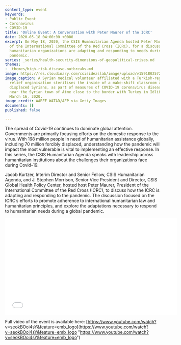 ```yaml
---
content_type: event
keywords:
- Public Event
- Coronavirus
- COVID-19
title: 'Online Event: A Conversation with Peter Maurer of the ICRC'
date: 2020-05-18 04:00:00 +0000
excerpt: On May 18, 2020, the CSIS Humanitarian Agenda hosted Peter Maurer, President
  of the International Committee of the Red Cross (ICRC), for a discussion on how
  humanitarian organizations are adapting and responding to needs during the Covid-19
  pandemic.
series: _series/health-security-dimensions-of-geopolitical-crises.md
themes:
- _themes/high-risk-disease-outbreaks.md
image: https://res.cloudinary.com/csisideaslab/image/upload/v1591802572/health-commission/GettyImages-1207357232_u2avju.jpg
image_caption: A Syrian medical volunteer affiliated with a Turkish-registered Syrian
  relief organisation sterilises the inside of a make-shift classroom at a camp for
  displaced Syrians, as part of measures of COVID-19 coronavirus disease prevention,
  near the Syrian town of Atme close to the border with Turkey in Idlib province on
  March 16, 2020.
image_credit: AAREF WATAD/AFP via Getty Images
documents: []
published: false

---
```

The spread of Covid-19 continues to dominate global attention. Governments are primarily focusing efforts on the domestic response to the virus. With 168 million people in need of humanitarian assistance globally, including 70 million forcibly displaced, understanding how the pandemic will impact the most vulnerable is vital to implementing an effective response. In this series, the CSIS Humanitarian Agenda speaks with leadership across humanitarian institutions about the challenges their organizations face during Covid-19.

Jacob Kurtzer, Interim Director and Senior Fellow, CSIS Humanitarian Agenda, and J. Stephen Morrison, Senior Vice President and Director, CSIS Global Health Policy Center, hosted host Peter Maurer, President of the International Committee of the Red Cross (ICRC), to discuss how the ICRC is adapting and responding to the pandemic. The discussion focused on the ICRC’s efforts to promote adherence to international humanitarian law and humanitarian principles, and explore the adaptations necessary to respond to humanitarian needs during a global pandemic.

<div class="video-wrapper post-feature-video"><iframe width="560" height="315" src="[https://www.youtube.com/embed/seokBOoi4sY](https://www.youtube.com/embed/seokBOoi4sY "https://www.youtube.com/embed/seokBOoi4sY")" frameborder="0" allow="accelerometer; autoplay; encrypted-media; gyroscope; picture-in-picture" allowfullscreen></iframe></div>

Full video of the event is available here: [https://www.youtube.com/watch?v=seokBOoi4sY&feature=emb_logo](https://www.youtube.com/watch?v=seokBOoi4sY&feature=emb_logo "https://www.youtube.com/watch?v=seokBOoi4sY&feature=emb_logo")